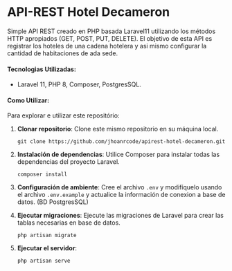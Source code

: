 # API-REST Hotel Decameron
Simple API REST creado en PHP basada Laravel11 utilizando los métodos HTTP apropiados (GET, POST, PUT, DELETE).
El objetivo de esta API es registrar los hoteles de una cadena hotelera y asi mismo configurar la cantidad de habitaciones de ada sede.

#### Tecnologias Utilizadas:
- Laravel 11, PHP 8, Composer, PostgresSQL.

#### Como Utilizar:
Para explorar e utilizar este repositório:

1. **Clonar repositorio**: Clone este mismo repositorio en su máquina local.

   ```
   git clone https://github.com/jhoanrcode/apirest-hotel-decameron.git
   ```

2. **Instalación de dependencias**: Utilice Composer para instalar todas las dependencias del proyecto Laravel.

   ```
   composer install
   ```

3. **Configuración de ambiente**: Cree el archivo `.env` y modifíquelo usando el archivo `.env.example` y actualice la información de conexion a base de datos. (BD PostgresSQL)

4. **Ejecutar migraciones**: Ejecute las migraciones de Laravel para crear las tablas necesarias en base de datos.

   ```
   php artisan migrate
   ```

5. **Ejecutar el servidor**: 

   ```
   php artisan serve
   ```
